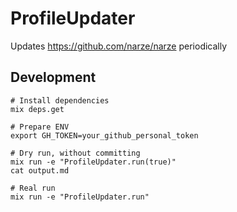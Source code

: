 # ProfileUpdater

Updates https://github.com/narze/narze periodically

## Development

```shell
# Install dependencies
mix deps.get

# Prepare ENV
export GH_TOKEN=your_github_personal_token

# Dry run, without committing
mix run -e "ProfileUpdater.run(true)"
cat output.md

# Real run
mix run -e "ProfileUpdater.run"
```
